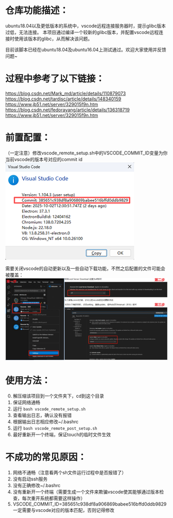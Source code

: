 # 仓库功能描述：
ubuntu18.04以及更低版本的系统中，vscode远程连接服务器时，提示glibc版本过低，无法连接。
本项目通过编译一个较新的glibc版本，并配置vscode远程连接时使用该版本的glibc，从而解决该问题。

目前该脚本已经在ubuntu18.04及ubuntu16.04上测试通过。欢迎大家使用并反馈问题~

# 过程中参考了以下链接：
https://blog.csdn.net/Mark_md/article/details/110879073
https://blog.csdn.net/tardisc/article/details/148340159
https://www.jb51.net/server/329015f9n.htm
https://blog.csdn.net/fedorayang/article/details/136318719
https://www.jb51.net/server/329015f9n.htm

# 前置配置：
（一定注意）修改vscode_remote_setup.sh中的VSCODE_COMMIT_ID变量为你当前vscode的版本号对应的commit id
![alt text](img/image.png)

需要关闭vscode的自动更新以及一些自动下载功能，不然之后配置的文件可能会被覆盖：
![alt text](img/image-1.png)

# 使用方法：
0. 解压缩该项目到一个文件夹下，cd到这个目录
1. 保证网络通畅
2. 运行 `bash vscode_remote_setup.sh`
3. 查看输出日志，确认没有报错
4. 根据输出日志相应修改~/.bashrc
5. 运行 `bash vscode_remote_post_setup.sh`
6. 最好重新开一个终端，保证touch的临时文件生效

# 不成功的常见原因：
1. 网络不通畅（注意看两个sh文件运行过程中是否报错了）
2. 没有启动ssh服务
3. 没有正确修改~/.bashrc
4. 没有重新开一个终端（需要生成一个文件来欺骗vscode使其能够通过版本检查，每次重开系统都需要这样操作）
5. VSCODE_COMMIT_ID=385651c938df8a906869babee516bffd0ddb9829 一定需要与vscode对应的版本匹配，否则记得修改
